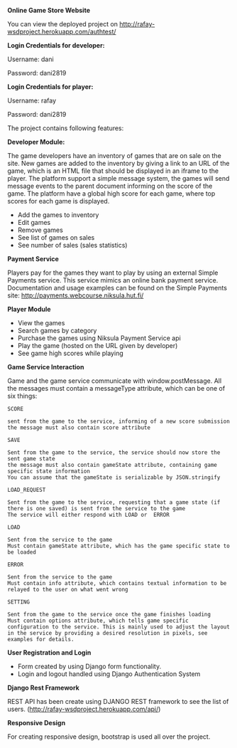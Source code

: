 **Online Game Store Website**

You can view the deployed project on http://rafay-wsdproject.herokuapp.com/authtest/

**Login Credentials for developer:**

Username: dani

Password: dani2819

**Login Credentials for player:**

Username: rafay

Password: dani2819

The project contains following features:

**Developer Module:**

The game developers have an inventory of games that are on sale on the site. New games are added to the inventory by giving a link to an URL of the game, which is an HTML file that should be displayed in an iframe to the player. The platform support a simple message system, the games will send message events to the parent document informing on the score of the game. The platform have a global high score for each game, where top scores for each game is displayed. 
- Add the games to inventory
- Edit games
- Remove games
- See list of games on sales 
- See number of sales (sales statistics)

**Payment Service**

Players pay for the games they want to play by using an external Simple Payments service. This service mimics an online bank payment service. Documentation and usage examples can be found on the Simple Payments site: http://payments.webcourse.niksula.hut.fi/ 


**Player Module**

- View the games
- Search games by category
- Purchase the games using Niksula Payment Service api
- Play the game (hosted on the URL given by developer) 
- See game high scores while playing

**Game Service Interaction**

Game and the game service communicate with window.postMessage. All the messages must contain a messageType attribute, which can be one of six things:

    SCORE

    sent from the game to the service, informing of a new score submission
    the message must also contain score attribute

    SAVE

    Sent from the game to the service, the service should now store the sent game state
    the message must also contain gameState attribute, containing game specific state information
    You can assume that the gameState is serializable by JSON.stringify

    LOAD_REQUEST

    Sent from the game to the service, requesting that a game state (if there is one saved) is sent from the service to the game
    The service will either respond with LOAD or  ERROR

    LOAD

    Sent from the service to the game
    Must contain gameState attribute, which has the game specific state to be loaded

    ERROR

    Sent from the service to the game
    Must contain info attribute, which contains textual information to be relayed to the user on what went wrong

    SETTING

    Sent from the game to the service once the game finishes loading
    Must contain options attribute, which tells game specific configuration to the service. This is mainly used to adjust the layout in the service by providing a desired resolution in pixels, see examples for details.

**User Registration and Login**

- Form created by using Django form functionality.
- Login and logout handled using Django Authentication System

**Django Rest Framework**

REST API has been create using DJANGO REST framework to see the list of users. (http://rafay-wsdproject.herokuapp.com/api/)

**Responsive Design**

For creating responsive design, bootstrap is used all over the project.
